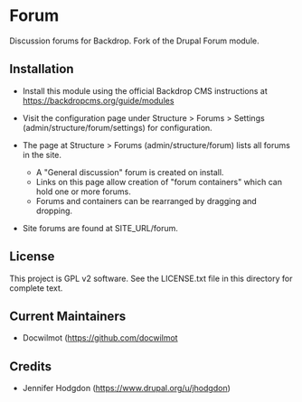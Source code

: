 Forum
=====

Discussion forums for Backdrop.
Fork of the Drupal Forum module.


Installation
------------

- Install this module using the official Backdrop CMS instructions at
  https://backdropcms.org/guide/modules

- Visit the configuration page under Structure > Forums > Settings
  (admin/structure/forum/settings) for configuration.
  
- The page at Structure > Forums (admin/structure/forum) lists all forums
  in the site. 
  - A "General discussion" forum is created on install. 
  - Links on this   page allow creation of "forum containers" which can 
    hold one or more forums.
  - Forums and containers can be rearranged by dragging and dropping.
  
- Site forums are found at SITE_URL/forum.

License
-------

This project is GPL v2 software. See the LICENSE.txt file in this directory for
complete text.

Current Maintainers
-------------------

- Docwilmot (https://github.com/docwilmot

Credits
-------

- Jennifer Hodgdon (https://www.drupal.org/u/jhodgdon)
